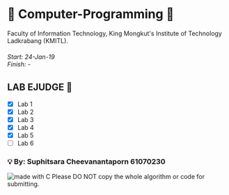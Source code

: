 # :book: Computer-Programming :book:
Faculty of Information Technology, King Mongkut's Institute of Technology Ladkrabang (KMITL).<br>
<h6>Start: 24-Jan-19<br>
Finish: -</h6>

## LAB EJUDGE :gem:
- [x] Lab 1
- [x] Lab 2
- [x] Lab 3
- [x] Lab 4
- [x] Lab 5
- [ ] Lab 6

### :bulb: By: Suphitsara Cheevanantaporn 61070230 
<img src="https://img.shields.io/badge/made%20with-C-blue.svg" alt="made with C">
Please DO NOT copy the whole algorithm or code for submitting.
